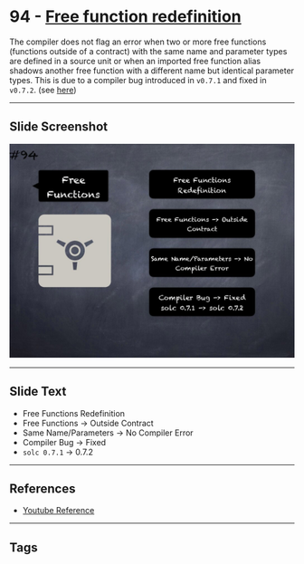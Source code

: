 # 94 - [Free function redefinition](Free%20function%20redefinition.md)
The compiler does not flag an error when two or more free functions (functions outside of a contract) with the same name and parameter types are defined in a source unit or when an imported free function alias shadows another free function with a different name but identical parameter types. This is due to a compiler bug introduced in `v0.7.1` and fixed in `v0.7.2`. (see [here](https://docs.soliditylang.org/en/v0.8.9/bugs.html))

___
## Slide Screenshot
![094.jpg](../../images/4.%20Pitfalls%20and%20Best%20Practices%20101/094.jpg)
___
## Slide Text
- Free Functions Redefinition
- Free Functions -> Outside Contract
- Same Name/Parameters -> No Compiler Error
- Compiler Bug -> Fixed
- `solc 0.7.1` -> 0.7.2
___
## References
- [Youtube Reference](https://youtu.be/vyWLO5Dlg50?t=565)
___
## Tags